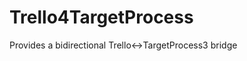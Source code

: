 Trello4TargetProcess
====================

Provides a bidirectional Trello&lt;->TargetProcess3 bridge
